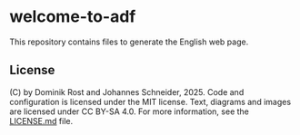 # welcome-to-adf

This repository contains files to generate the English web page.

## License

(C) by Dominik Rost and Johannes Schneider, 2025. Code and configuration is licensed under the MIT license. Text, diagrams and images are licensed under CC BY-SA 4.0. For more information, see the [LICENSE.md](LICENSE.md) file.

